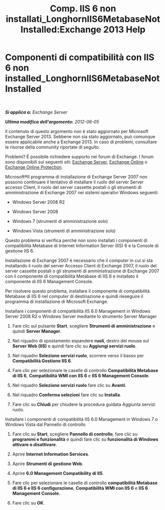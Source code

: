 ﻿---
title: 'Comp. IIS 6 non installati_LonghornIIS6MetabaseNotInstalled:Exchange 2013 Help'
TOCTitle: Componenti di compatibilità con IIS 6 non installed_LonghornIIS6MetabaseNotInstalled
ms:assetid: 0bd52987-d3cc-496c-ac8c-d35591405195
ms:mtpsurl: https://technet.microsoft.com/it-it/library/ms.exch.setupreadiness.longhorniis6metabasenotinstalled(v=EXCHG.150)
ms:contentKeyID: 50479975
ms.date: 05/22/2018
mtps_version: v=EXCHG.150
ms.translationtype: MT
---

# Componenti di compatibilità con IIS 6 non installed\_LonghornIIS6MetabaseNotInstalled

 

_**Si applica a:** Exchange Server_

_**Ultima modifica dell'argomento:** 2012-06-05_

Il contenuto di questo argomento non è stato aggiornato per Microsoft Exchange Server 2013. Sebbene non sia stato aggiornato, può comunque essere applicabile anche a Exchange 2013. In caso di problemi, consultare le risorse della community riportate di seguito.

Problemi? È possibile richiedere supporto nei forum di Exchange. I forum sono disponibili sui seguenti siti: [Exchange Server](https://go.microsoft.com/fwlink/p/?linkid=60612), [Exchange Online](https://go.microsoft.com/fwlink/p/?linkid=267542) o [Exchange Online Protection](https://go.microsoft.com/fwlink/p/?linkid=285351).

Microsoft®Il programma di installazione di Exchange Server 2007 non possono continuare il tentativo di installare il ruolo del server Server accesso Client, il ruolo del server cassette postali o gli strumenti di amministrazione di Exchange 2007 nei sistemi operativi Windows seguenti:

  - Windows Server 2008 R2

  - Windows Server 2008

  - Windows 7 (strumenti di amministrazione solo)

  - Windows Vista (strumenti di amministrazione solo)

Questo problema si verifica perché non sono installati i componenti di compatibilità Metabase di Internet Information Server (IIS) 6 e la Console di gestione IIS 6.

Installazione di Exchange 2007 è necessario che il computer in cui si sta installando il ruolo del server Accesso Client di Exchange 2007, il ruolo del server cassette postali o gli strumenti di amministrazione di Exchange 2007 con il componente di compatibilità Metabase di IIS 6 e installato il componente di IIS 6 Management Console.

Per risolvere questo problema, installare il componente di compatibilità Metabase di IIS 6 nel computer di destinazione e quindi rieseguire il programma di installazione di Microsoft Exchange.

Installare i componenti di compatibilità IIS 6.0 Management in Windows Server 2008 R2 o Windows Server mediante lo strumento Server Manager

1.  Fare clic sul pulsante **Start**, scegliere **Strumenti di amministrazione** e quindi **Server Manager**.

2.  Nel riquadro di spostamento espandere **ruoli**, destro del mouse sul **Server Web (IIS)** e quindi fare clic su **Aggiungi servizi ruolo**.

3.  Nel riquadro **Selezione servizi ruolo**, scorrere verso il basso per **Compatibilità Gestione IIS 6**.

4.  Fare clic per selezionare le caselle di controllo **Compatibilità Metabase di IIS 6**, **Compatibilità WMI con IIS 6** e **IIS 6 Management Console**.

5.  Nel riquadro **Selezione servizi ruolo** fare clic su **Avanti**.

6.  Nel riquadro **Conferma selezioni** fare clic su **Installa**.

7.  Fare clic su **Chiudi** per chiudere la procedura guidata Aggiunta servizi ruolo.

Installare i componenti di compatibilità IIS 6.0 Management in Windows 7 o Windows Vista dal Pannello di controllo

1.  Fare clic su **Start**, scegliere **Pannello di controllo**, fare clic su **programmi e funzionalità** e quindi fare clic su **funzionalità di Windows attivare o disattivare**.

2.  Aprire **Internet Information Services**.

3.  Aprire **Strumenti di gestione Web**.

4.  Aprire **6.0 Management Compatibility di IIS**.

5.  Fare clic per selezionare le caselle di controllo **compatibilità Metabase di IIS 6 e IIS 6 configurazione**, **Compatibilità WMI con IIS 6** e **IIS 6 Management Console**.

6.  Fare clic su **OK**.


